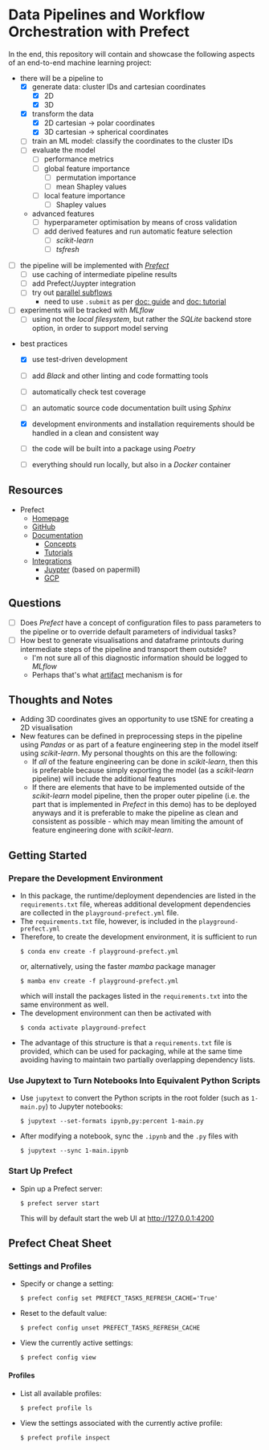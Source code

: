 # Data Pipelines and Workflow Orchestration with Prefect


In the end, this repository will contain and showcase the following aspects of an end-to-end machine learning project:

- there will be a pipeline to
  - [X] generate data: cluster IDs and cartesian coordinates
    - [X] 2D
    - [X] 3D
  - [X] transform the data
    - [X] 2D cartesian -> polar coordinates
    - [X] 3D cartesian -> spherical coordinates
  - [ ] train an ML model: classify the coordinates to the cluster IDs
  - [ ] evaluate the model
    - [ ] performance metrics
    - [ ] global feature importance
      - [ ] permutation importance
      - [ ] mean Shapley values
    - [ ] local feature importance
      - [ ] Shapley values
  - advanced features
    - [ ] hyperparameter optimisation by means of cross validation
    - [ ] add derived features and run automatic feature selection
      - [ ] *scikit-learn*
      - [ ] *tsfresh*
- [ ] the pipeline will be implemented with [*Prefect*](https://www.prefect.io/)
  - [ ] use caching of intermediate pipeline results
  - [ ] add Prefect/Juypter integration
  - [ ] try out [parallel subflows](https://docs.prefect.io/latest/concepts/flows/#composing-flows)
    - need to use `.submit` as per [doc: guide](https://docs.prefect.io/latest/guides/dask-ray-task-runners/) and [doc: tutorial](https://docs.prefect.io/latest/tutorials/execution/)
- [ ] experiments will be tracked with *MLflow*
  - [ ] using not the *local filesystem*, but rather the *SQLite* backend store option, in order to support model serving
- best practices
  - [X] use test-driven development
  - [ ] add *Black* and other linting and code formatting tools
  - [ ] automatically check test coverage
  - [ ] an automatic source code documentation built using *Sphinx*
  - [X] development environments and installation requirements should be handled in a clean and consistent way
  - [ ] the code will be built into a package using *Poetry*
  - [ ] everything should run locally, but also in a *Docker* container


## Resources

- Prefect
  - [Homepage](https://www.prefect.io/)
  - [GitHub](https://github.com/prefecthq/prefect)
  - [Documentation](https://docs.prefect.io/latest/)
    - [Concepts](https://docs.prefect.io/latest/concepts/)
    - [Tutorials](https://docs.prefect.io/latest/tutorials/)
  - [Integrations](https://docs.prefect.io/latest/integrations/)
    - [Juypter](https://prefecthq.github.io/prefect-jupyter/) (based on papermill)
    - [GCP](https://prefecthq.github.io/prefect-gcp/)


## Questions

- [ ] Does *Prefect* have a concept of configuration files to pass parameters to the pipeline or to override default parameters of individual tasks?
- [ ] How best to generate visualisations and dataframe printouts during
  intermediate steps of the pipeline and transport them outside?
  - I'm not sure all of this diagnostic information should be logged to *MLflow*
  - Perhaps that's what [artifact](https://docs.prefect.io/latest/concepts/artifacts/) mechanism is for


## Thoughts and Notes

- Adding 3D coordinates gives an opportunity to use tSNE for creating a 2D visualisation
- New features can be defined in preprocessing steps in the pipeline using
  *Pandas* or as part of a feature engineering step in the model itself using
  *scikit-learn*. My personal thoughts on this are the following:
  - If *all* of the feature engineering can be done in *scikit-learn*, then
    this is preferable because simply exporting the model (as a *scikit-learn*
    pipeline) will include the additional features
  - If there are elements that have to be implemented outside of the
    *scikit-learn* model pipeline, then the proper outer pipeline (i.e. the
    part that is implemented in *Prefect* in this demo) has to be deployed
    anyways and it is preferable to make the pipeline as clean and consistent
    as possible - which may mean limiting the amount of feature engineering
    done with *scikit-learn*.


## Getting Started

### Prepare the Development Environment

- In this package, the runtime/deployment dependencies are listed in the `requirements.txt` file, whereas additional development dependencies are collected in the `playground-prefect.yml` file.
- The `requirements.txt` file, however, is included in the `playground-prefect.yml`
- Therefore, to create the development environment, it is sufficient to run
  ```(bash)
  $ conda env create -f playground-prefect.yml
  ```
  or, alternatively, using the faster *mamba* package manager
  ```(bash)
  $ mamba env create -f playground-prefect.yml
  ```
  which will install the packages listed in the `requirements.txt` into the same environment as well.
- The development environment can then be activated with
  ```(bash)
  $ conda activate playground-prefect
  ```
- The advantage of this structure is that a `requirements.txt` file is provided, which can be used for packaging, while at the same time avoiding having to maintain two partially overlapping dependency lists.


### Use Jupytext to Turn Notebooks Into Equivalent Python Scripts

- Use `jupytext` to convert the Python scripts in the root folder (such as `1-main.py`) to Jupyter notebooks:

    ```
    $ jupytext --set-formats ipynb,py:percent 1-main.py
    ```

- After modifying a notebook, sync the `.ipynb` and the `.py` files with

    ```
    $ jupytext --sync 1-main.ipynb
    ```


### Start Up Prefect

- Spin up a Prefect server:

    ```
    $ prefect server start
    ```

    This will by default start the web UI at http://127.0.0.1:4200


## Prefect Cheat Sheet

### Settings and Profiles

- Specify or change a setting:
  ```(bash)
  $ prefect config set PREFECT_TASKS_REFRESH_CACHE='True'
  ```
- Reset to the default value:
  ```(bash)
  $ prefect config unset PREFECT_TASKS_REFRESH_CACHE
  ```
- View the currently active settings:
  ```(bash)
  $ prefect config view
  ```

#### Profiles

- List all available profiles:
  ```(bash)
  $ prefect profile ls
  ```
- View the settings associated with the currently active profile:
  ```(bash)
  $ prefect profile inspect
  ```
